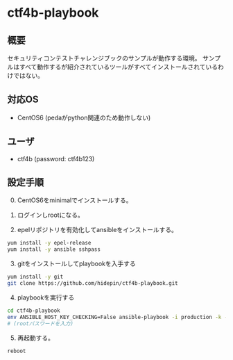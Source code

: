 # ctf4b-playbook

## 概要
セキュリティコンテストチャレンジブックのサンプルが動作する環境。
サンプルはすべて動作するが紹介されているツールがすべてインストールされているわけではない。

## 対応OS
- CentOS6 (pedaがpython関連のため動作しない)

## ユーザ
- ctf4b (password: ctf4b123)

## 設定手順
0. CentOS6をminimalでインストールする。

1. ログインしrootになる。

2. epelリポジトリを有効化してansibleをインストールする。

``` sh
yum install -y epel-release
yum install -y ansible sshpass
```

3. gitをインストールしてplaybookを入手する

``` sh
yum install -y git
git clone https://github.com/hidepin/ctf4b-playbook.git
```

4. playbookを実行する

``` sh
cd ctf4b-playbook
env ANSIBLE_HOST_KEY_CHECKING=False ansible-playbook -i production -k -D site.yml
# (rootパスワードを入力)
```

5. 再起動する。

``` sh
reboot
```
